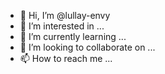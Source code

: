 - 👋 Hi, I’m @lullay-envy
- 👀 I’m interested in ...
- 🌱 I’m currently learning ...
- 💞️ I’m looking to collaborate on ...
- 📫 How to reach me ...

<!---
lullay-envy/lullay-envy is a ✨ special ✨ repository because its `README.md` (this file) appears on your GitHub profile.
You can click the Preview link to take a look at your changes.
--->
